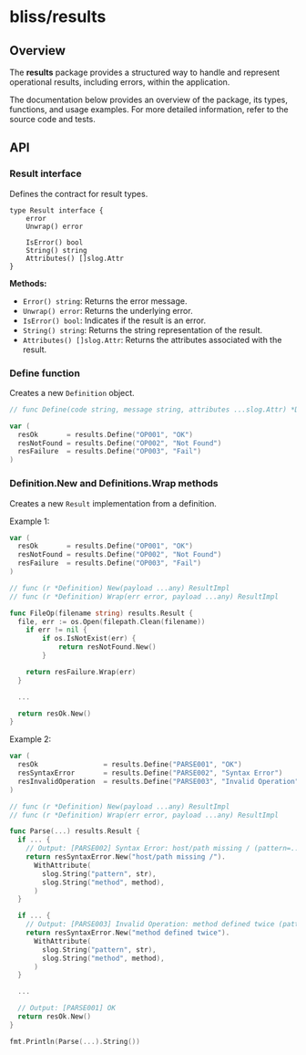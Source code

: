 # bliss/results

## Overview
The **results** package provides a structured way to handle and represent operational results, including errors, within the application.

The documentation below provides an overview of the package, its types, functions, and usage examples. For more detailed information, refer to the source code and tests.


## API

### Result interface
Defines the contract for result types.

```
type Result interface {
	error
	Unwrap() error

	IsError() bool
	String() string
	Attributes() []slog.Attr
}
```

**Methods:**
- `Error() string`: Returns the error message.
- `Unwrap() error`: Returns the underlying error.
- `IsError() bool`: Indicates if the result is an error.
- `String() string`: Returns the string representation of the result.
- `Attributes() []slog.Attr`: Returns the attributes associated with the result.


### Define function
Creates a new `Definition` object.

```go
// func Define(code string, message string, attributes ...slog.Attr) *Definition

var (
  resOk       = results.Define("OP001", "OK")
  resNotFound = results.Define("OP002", "Not Found")
  resFailure  = results.Define("OP003", "Fail")
)
```

### Definition.New and Definitions.Wrap methods
Creates a new `Result` implementation from a definition.

Example 1:
```go
var (
  resOk       = results.Define("OP001", "OK")
  resNotFound = results.Define("OP002", "Not Found")
  resFailure  = results.Define("OP003", "Fail")
)

// func (r *Definition) New(payload ...any) ResultImpl
// func (r *Definition) Wrap(err error, payload ...any) ResultImpl

func FileOp(filename string) results.Result {
  file, err := os.Open(filepath.Clean(filename))
	if err != nil {
		if os.IsNotExist(err) {
			return resNotFound.New()
		}

    return resFailure.Wrap(err)
  }

  ...

  return resOk.New()
}
```

Example 2:
```go
var (
  resOk                = results.Define("PARSE001", "OK")
  resSyntaxError       = results.Define("PARSE002", "Syntax Error")
  resInvalidOperation  = results.Define("PARSE003", "Invalid Operation")
)

// func (r *Definition) New(payload ...any) ResultImpl
// func (r *Definition) Wrap(err error, payload ...any) ResultImpl

func Parse(...) results.Result {
  if ... {
    // Output: [PARSE002] Syntax Error: host/path missing / (pattern=..., method=...)
    return resSyntaxError.New("host/path missing /").
      WithAttribute(
        slog.String("pattern", str),
        slog.String("method", method),
      )
  }

  if ... {
    // Output: [PARSE003] Invalid Operation: method defined twice (pattern=..., method=...)
    return resSyntaxError.New("method defined twice").
      WithAttribute(
        slog.String("pattern", str),
        slog.String("method", method),
      )
  }

  ...

  // Output: [PARSE001] OK
  return resOk.New()
}

fmt.Println(Parse(...).String())
```
